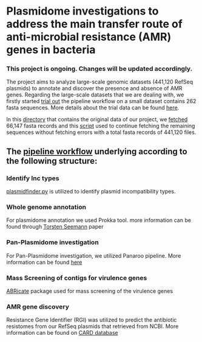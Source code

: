 # Plasmidome investigations to address the main transfer route of anti-microbial resistance (AMR) genes in bacteria


### This project is ongoing. Changes will be updated accordingly.


The project aims to analyze large-scale genomic datasets (441,120 RefSeq plasmids) to annotate and discover the presence and absence of AMR genes. Regarding the large-scale datasets that we are dealing with, we firstly started [trial out](https://github.com/IbrahimElzahaby/Erasmus_MC_Internship/blob/388bd26271cc13e4afef7dcdc07efb94baddc55c/dummy_data_trial.ipynb) the pipeline workflow on a small dataset contains 262 fasta sequences. More details about the trial data can be found [here](https://github.com/IbrahimElzahaby/Erasmus_MC_Internship/tree/1f1734ae406ae491c1f0a07d1fbf759891fded06/dummy_data).

In this [directory](https://github.com/IbrahimElzahaby/Erasmus_MC_Internship/tree/1f1734ae406ae491c1f0a07d1fbf759891fded06/original_data) that contains the original data of our project, we [fetched](https://github.com/IbrahimElzahaby/Erasmus_MC_Internship/blob/1f1734ae406ae491c1f0a07d1fbf759891fded06/original_data/retrieve_fasta.py) 66,147 fasta records and this [script](https://github.com/IbrahimElzahaby/Erasmus_MC_Internship/blob/1f1734ae406ae491c1f0a07d1fbf759891fded06/original_data/progress_fasta.py) used to continue fetching the remaining sequences without fetching errors with a total fasta records of 441,120 files.


## The [pipeline workflow](https://github.com/IbrahimElzahaby/Erasmus_MC_Internship/blob/388bd26271cc13e4afef7dcdc07efb94baddc55c/Pipeline_tools_installation.ipynb) underlying according to the following structure:

### Identify Inc types

[plasmidfinder.py](https://bitbucket.org/genomicepidemiology/plasmidfinder/src/master/README.md) is utilized to identify plasmid incompatibility types.


### Whole genome annotation

For plasmidome annotation we used Prokka tool. more information can be found through [Torsten Seemann](https://doi.org/10.1093/bioinformatics/btu153) paper


### Pan-Plasmidome investigation

For Pan-Plasmidome investigation, we utilized Panaroo pipeline. More information can be found [here](https://doi.org/10.1186/s13059-020-02090-4)


### Mass Screening of contigs for virulence genes

[ABRicate](https://github.com/tseemann/abricate) package used for mass screening of the virulence genes


### AMR gene discovery

Resistance Gene Identifier (RGI) was utilized to predict the antibiotic resistomes from our RefSeq plasmids that retrieved from NCBI. More information can be found on [CARD database](https://doi.org/10.1093/nar/gkz935)

